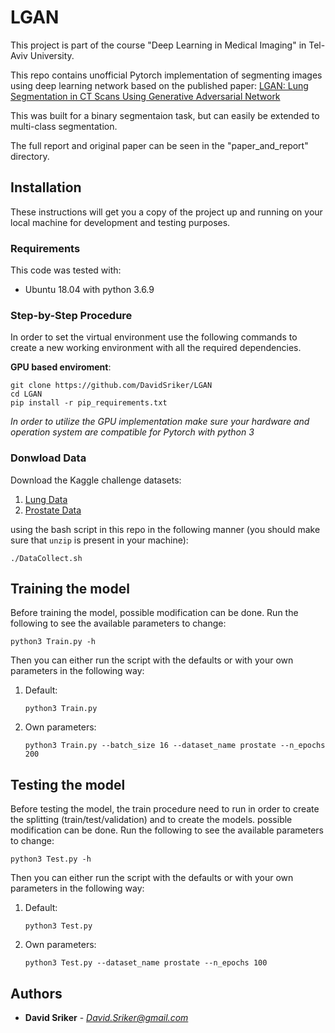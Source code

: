 # LGAN
This project is part of the course "Deep Learning in Medical Imaging" in Tel-Aviv University.

This repo contains unofficial Pytorch implementation of segmenting images using deep learning network based on the published paper: [LGAN: Lung Segmentation in CT Scans Using Generative Adversarial Network](https://arxiv.org/abs/1901.03473)

This was built for a binary segmentaion task, but can easily be extended to multi-class segmentation.

The full report and original paper can be seen in the "paper_and_report" directory.

## Installation

These instructions will get you a copy of the project up and running on your local machine for development and testing purposes.

### Requirements

This code was tested with:
* Ubuntu 18.04 with python 3.6.9

### Step-by-Step Procedure
In order to set the virtual environment use the following commands to create a new working environment with all the required dependencies.

**GPU based enviroment**:
```
git clone https://github.com/DavidSriker/LGAN
cd LGAN
pip install -r pip_requirements.txt
```

*In order to utilize the GPU implementation make sure your hardware and operation system are compatible for Pytorch with python 3*

### Donwload Data
Download the Kaggle challenge datasets:
1. [Lung Data](https://www.kaggle.com/nikhilpandey360/chest-xray-masks-and-labels)
2. [Prostate Data](https://www.kaggle.com/aaryapatel98/prostate)

using the bash script in this repo in the following manner (you should make sure that `unzip` is present in your machine):
```
./DataCollect.sh
```

## Training the model

Before training the model, possible modification can be done. Run the following to see the available parameters to change:

```
python3 Train.py -h
```

Then you can either run the script with the defaults or with your own parameters in the following way:

1. Default:
    ```
    python3 Train.py
    ```
2. Own parameters:
    ```
    python3 Train.py --batch_size 16 --dataset_name prostate --n_epochs 200
    ```

## Testing the model

Before testing the model, the train procedure need to run in order to create the splitting (train/test/validation)
and to create the models.
possible modification can be done. Run the following to see the available parameters to change:

```
python3 Test.py -h
```

Then you can either run the script with the defaults or with your own parameters in the following way:

1. Default:
    ```
    python3 Test.py
    ```
2. Own parameters:
    ```
    python3 Test.py --dataset_name prostate --n_epochs 100
    ```


## Authors
* **David Sriker** - *David.Sriker@gmail.com*
